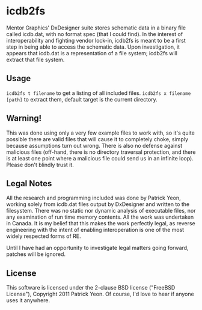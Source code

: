 icdb2fs
=======

Mentor Graphics' DxDesigner suite stores schematic data in a binary file called icdb.dat, with no format spec (that I could find). In the interest of interoperability and fighting vendor lock-in, icdb2fs is meant to be a first step in being able to access the schematic data. Upon investigation, it appears that icdb.dat is a representation of a file system; icdb2fs will extract that file system.

Usage
-----

`icdb2fs t filename` to get a listing of all included files.
`icdb2fs x filename [path]` to extract them, default target is the current directory.

Warning!
--------

This was done using only a very few example files to work with, so it's quite possible there are valid files that will cause it to completely choke, simply because assumptions turn out wrong. There is also no defense against malicious files (off-hand, there is no directory traversal protection, and there is at least one point where a malicious file could send us in an infinite loop). Please don't blindly trust it.

Legal Notes
-----------

All the research and programming included was done by Patrick Yeon, working solely from icdb.dat files output by DxDesigner and written to the filesystem. There was no static nor dynamic analysis of executable files, nor any examination of run time memory contents. All the work was undertaken in Canada. It is my belief that this makes the work perfectly legal, as reverse engineering with the intent of enabling interoperation is one of the most widely respected forms of RE.

Until I have had an opportunity to investigate legal matters going forward, patches will be ignored.

License
-------

This software is licensed under the 2-clause BSD license ("FreeBSD License"), Copyright 2011 Patrick Yeon. Of course, I'd love to hear if anyone uses it anywhere.
